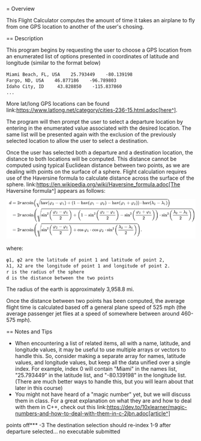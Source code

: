 = Overview

This Flight Calculator computes the amount of time it takes an airplane to fly from one GPS location to another of the user's chosing. 

== Description

This program begins by requesting the user to choose a GPS location from an enumerated list of options presented in coordinates of latitude and longitude (similar to the format below)

    Miami Beach, FL, USA    25.793449    -80.139198
    Fargo, ND, USA    46.877186    -96.789803
    Idaho City, ID     43.828850    -115.837860
    ... 

More lat/long GPS locations can be found link:https://www.latlong.net/category/cities-236-15.html.adoc[here^].

The program will then prompt the user to select a departure location by entering in the enumerated value associated with the desired location. The same list will be presented again with the exclusion of the previously selected location to allow the user to select a destination.

Once the user has selected both a departure and a destination location, the distance to both locations will be computed. This distance cannot be computed using typical Euclidean distance between two points, as we are dealing with points on the surface of a sphere. Flight calculation requires use of the Haversine formula to calculate distance across the surface of the sphere. link:https://en.wikipedia.org/wiki/Haversine_formula.adoc[The Haversine formula^] appears as follows:

![Haversine](https://github.com/QueenSophiaLo/Computer-Enginering-Programming-C-/blob/main/C%2B%2B%202/images/Haversine_formula.png)

where:

    φ1, φ2 are the latitude of point 1 and latitude of point 2,
    λ1, λ2 are the longitude of point 1 and longitude of point 2.
    r is the radius of the sphere
    d is the distance between the two points

The radius of the earth is approximately 3,958.8 mi.

Once the distance between two points has been computed, the average flight time is calculated based off a general plane speed of 525 mph (the average passenger jet flies at a speed of somewhere between around 460-575 mph).

== Notes and Tips

   * When encountering a list of related items, all with a name, latitude, and longitude values, 
    it may be useful to use multiple arrays or vectors to handle this. So, consider making a separate
    array for names, latitude values, and longitude values, but keep all the data unified over a
    single index. For example, index 0 will contain "Miami" in the names list, "25.793449" in the
    latitude list, and "-80.139198" in the longitude list. (There are much better ways to handle
    this, but you will learn about that later in this course)
   * You might not have heard of a "magic number" yet, but we will discuss them in class. For a great
    explanation on what they are and how to deal with them in C++, check out this    link:https://dev.to/10xlearner/magic-numbers-and-how-to-deal-with-them-in-c-2jbn.adoc[article^]

points off*** -3 The destination selection should re-index 1-9 after departure
selected... no executable submitted
